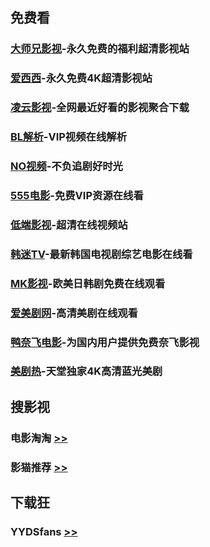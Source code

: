 
## 免费看
### [大师兄影视](https://tv.ci)-永久免费的福利超清影视站
### [爱西西](https://aixixi.vip)-永久免费4K超清影视站
### [凌云影视](https://www.lingyun.tv)-全网最近好看的影视聚合下载
### [BL解析](https://vip.bljiex.cc)-VIP视频在线解析
### [NO视频](https://www.novipnoad.com)-不负追剧好时光
### [555电影](https://www.o8tv.com)-免费VIP资源在线看
### [低端影视](https://ddys.tv)-超清在线视频站
### [韩迷TV](https://www.hmtv.me)-最新韩国电视剧综艺电影在线看
### [MK影视](https://www.mkvdo.com)-欧美日韩剧免费在线观看
### [爱美剧网](https://www.mjw2020.com)-高清美剧在线观看
### [鸭奈飞电影](https://yanetflix.com)-为国内用户提供免费奈飞影视
### [美剧热](https://meijure.com)-天堂独家4K高清蓝光美剧


## 搜影视
### 电影淘淘 [>>](https://www.dianyingtaotao.com)
### 影猫推荐 [>>](https://www.mvcat.com)


## 下载狂
### YYDSfans [>>](https://yyds.fans)
